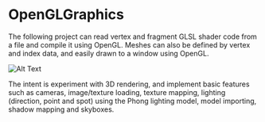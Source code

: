 # OpenGLGraphics

The following project can read vertex and fragment GLSL shader code from a file and compile it using OpenGL. Meshes can also be defined by vertex and index data, and easily drawn to a window using OpenGL.

![Alt Text](https://i.gyazo.com/51d7f8945ffbf3278d45fd6ef02d7624.png)

The intent is experiment with 3D rendering, and implement basic features such as cameras, image/texture loading, texture mapping, lighting (direction, point and spot) using the Phong lighting model, model importing, shadow mapping and skyboxes.
